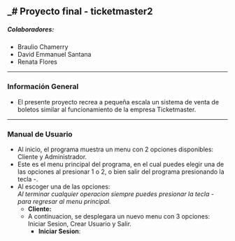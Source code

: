 _# Proyecto final - ticketmaster2
---
##### Colaboradores:
- Braulio Chamerry 
- David Emmanuel Santana 
- Renata Flores
---
### Información General
- El presente proyecto recrea a pequeña escala un sistema de venta de boletos similar al funcionamiento de la empresa Ticketmaster. 
---
### Manual de Usuario
- Al inicio, el programa muestra un menu con 2 opciones disponibles: Cliente y Administrador.
- Este es el menu principal del programa, en el cual puedes elegir una de las opciones al presionar 1 o 2, o bien salir del programa presionando la tecla -.
- Al escoger una de las opciones: <br>
  _Al terminar cualquier operacion siempre puedes presionar la tecla - para regresar al menu principal._
    - __Cliente:__
    - A continuacion, se desplegara un nuevo menu con 3 opciones: Iniciar Sesion, Crear Usuario y Salir.
      - __Iniciar Sesion__:  <br>

